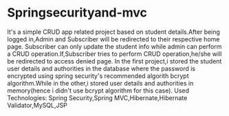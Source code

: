 # Springsecurityand-mvc
It's a simple CRUD app related project based on student details.After being logged in,Admin and Subscriber will be redirected to their
respective home page.
Subscriber can only update the student info while admin can perform a CRUD operation.If,Subscriber tries to perform CRUD operation,he/she 
will be redirected to access denied page.
In the first project,i stored the student user details and authorities in the database where the password is encrypted using spring security's 
recommended algorith bcrypt algorithm.While in the other,i stored user details and authorities in memory(hence i didn't use bcrypt algorithm
for this case).
Used Technologies: Spring Security,Spring MVC,Hibernate,Hibernate Validator,MySQL,JSP
